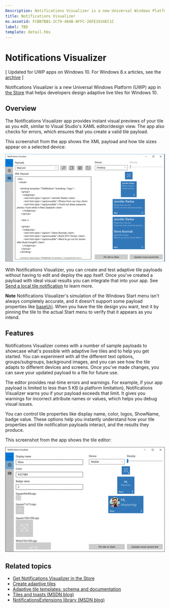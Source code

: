 ```yaml
---
Description: Notifications Visualizer is a new Universal Windows Platform (UWP) app in the Store that helps developers design adaptive live tiles for Windows 10.
title: Notifications Visualizer
ms.assetid: FCBB7BB1-2C79-484B-8FFC-26FE1934EC1C
label: TBD
template: detail.hbs
---
```


# Notifications Visualizer


\[ Updated for UWP apps on Windows 10. For Windows 8.x articles, see the [archive](http://go.microsoft.com/fwlink/p/?linkid=619132) \]


Notifications Visualizer is a new Universal Windows Platform (UWP) app in [the Store](https://www.microsoft.com/store/apps/notifications-visualizer/9nblggh5xsl1) that helps developers design adaptive live tiles for Windows 10.

## <span id="Overview"></span><span id="overview"></span><span id="OVERVIEW"></span>Overview


The Notifications Visualizer app provides instant visual previews of your tile as you edit, similar to Visual Studio's XAML editor/design view. The app also checks for errors, which ensures that you create a valid tile payload.

This screenshot from the app shows the XML payload and how tile sizes appear on a selected device:

![screenshot of notifications visualizer app editor with code and tiles](images/notif-visualizer-001.png)

 

With Notifications Visualizer, you can create and test adaptive tile payloads without having to edit and deploy the app itself. Once you've created a payload with ideal visual results you can integrate that into your app. See [Send a local tile notification](tiles-and-notifications-sending-a-local-tile-notification.md) to learn more.

**Note**   Notifications Visualizer's simulation of the Windows Start menu isn't always completely accurate, and it doesn't support some payload properties like [baseUri](https://msdn.microsoft.com/library/windows/apps/br208712). When you have the tile design you want, test it by pinning the tile to the actual Start menu to verify that it appears as you intend.

 

## <span id="Features"></span><span id="features"></span><span id="FEATURES"></span>Features


Notifications Visualizer comes with a number of sample payloads to showcase what's possible with adaptive live tiles and to help you get started. You can experiment with all the different text options, groups/subgroups, background images, and you can see how the tile adapts to different devices and screens. Once you've made changes, you can save your updated payload to a file for future use.

The editor provides real-time errors and warnings. For example, if your app payload is limited to less than 5 KB (a platform limitation), Notifications Visualizer warns you if your payload exceeds that limit. It gives you warnings for incorrect attribute names or values, which helps you debug visual issues.

You can control tile properties like display name, color, logos, ShowName, badge value. These options help you instantly understand how your tile properties and tile notification payloads interact, and the results they produce.

This screenshot from the app shows the tile editor:

![screenshot of notifications visualizer editor with tiles](images/notif-visualizer-004.png)

 

## <span id="related_topics"></span>Related topics


* [Get Notifications Visualizer in the Store](https://www.microsoft.com/store/apps/notifications-visualizer/9nblggh5xsl1)
* [Create adaptive tiles](tiles-and-notifications-create-adaptive-tiles.md)
* [Adaptive tile templates: schema and documentation](tiles-and-notifications-adaptive-tiles-schema.md)
* [Tiles and toasts (MSDN blog)](http://blogs.msdn.com/b/tiles_and_toasts/)
* [NotificationsExtensions library (MSDN blog)](http://blogs.msdn.com/b/tiles_and_toasts/archive/2015/08/20/introducing-notificationsextensions-for-windows-10.aspx)
 

 






<!--HONumber=Mar16_HO1-->



